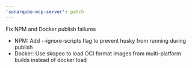 ```yaml
---
'sonarqube-mcp-server': patch
---
```


Fix NPM and Docker publish failures

- NPM: Add --ignore-scripts flag to prevent husky from running during publish
- Docker: Use skopeo to load OCI format images from multi-platform builds instead of docker load
